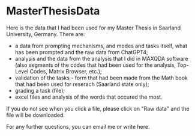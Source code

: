 # MasterThesisData
Here is the data that I had been used for my Master Thesis in Saarland University, Germany. There are:
- a data from prompting mechanisms, and modes and tasks itself, what has been prompted and the raw data from ChatGPT4;
- analysis and the data from the analysis that I did in MAXQDA software (also segments of the codes that had been used for the analysis, Top-Level Codes, Matrix Browser, etc.);
- validation of the tasks - form that had been made from the Math book that had been used for reserach (Saarland state only);
- grading a task (file);
- excel files and analysis of the words that occured the most.

If you do not see when you click a file, please click on "Raw data" and the file will be downloaded.

For any further questions, you can email me or write here. 
